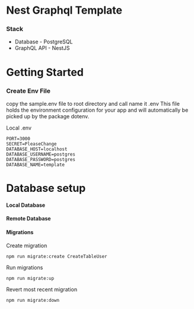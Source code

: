 # Nest Graphql Template

### Stack
- Database - PostgreSQL
- GraphQL API - NestJS

# Getting Started

### Create Env File
copy the sample.env file to root directory and call name it .env
This file holds the environment configuration for your app and will automatically be picked up by the package dotenv.

Local .env
```
PORT=3000
SECRET=PleaseChange
DATABASE_HOST=localhost
DATABASE_USERNAME=postgres
DATABASE_PASSWORD=postgres
DATABASE_NAME=template
```

# Database setup
#### Local Database

#### Remote Database

#### Migrations

Create migration
```
npm run migrate:create CreateTableUser
```
Run migrations
```
npm run migrate:up
```
Revert most recent migration
```
npm run migrate:down
```

